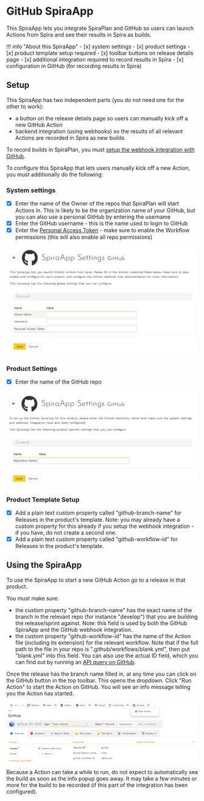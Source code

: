 # GitHub SpiraApp

This SpiraApp lets you integrate SpiraPlan and GitHub so users can launch Actions from Spira and see their results in Spira as builds.

!!! info "About this SpiraApp"
    - [x] system settings
    - [x] product settings 
    - [x] product template setup required
    - [x] toolbar buttons on release details page
    - [x] additional integration required to record results in Spira
    - [x] configuration in GitHub (for recording results in Spira)

## Setup
This SpiraApp has two independent parts (you do not need one for the other to work):

- a button on the release details page so users can manually kick off a new GitHub Action 
- backend integration (using webhooks) so the results of all relevant Actions are recorded in Spira as new builds

To record builds in SpiraPlan, you must [setup the webhook integration with GitHub](../../Build-Server-Integration/GitHub-Actions/). 

To configure this SpiraApp that lets users manually kick off a new Action, you must additionally do the following:

### System settings
- [x] Enter the name of the Owner of the repos that SpiraPlan will start Actions in. This is likely to be the organization name of your GitHub, but you can also use a personal GitHub by entering the username
- [x] Enter the GitHub username - this is the name used to login to GitHub
- [x] Enter the [Personal Access Token](https://docs.github.com/en/authentication/keeping-your-account-and-data-secure/creating-a-personal-access-token) - make sure to enable the Workflow permissions (this will also enable all repo permissions)

![system settings page](img/github-system-settings.png)

### Product Settings
- [x] Enter the name of the GitHub repo

![product settings page](img/github-product-settings.png)

### Product Template Setup
- [x] Add a plain text custom property called "github-branch-name" for Releases in the product's template. Note: you may already have a custom property for this already if you setup the webhook integration - if you have, do not create a second one.
- [x] Add a plain text custom property called "github-workflow-id" for Releases in the product's template.

## Using the SpiraApp
To use the SpiraApp to start a new GitHub Action go to a release in that product. 

You must make sure:

- the custom property "github-branch-name" has the exact name of the branch in the relevant repo (for instance "develop") that you are building the release/sprint against. Note: this field is used by both the GitHub SpiraApp and the GitHub webhook integration.
- the custom property "github-workflow-id" has the name of the Action file (including its extension) for the relevant workflow. Note that if the full path to the file in your repo is ".github/workflows/blank.yml", then put "blank.yml" into this field. You can also use the actual ID field, which you can find out by running an [API query on GitHub](https://docs.github.com/en/rest/actions/workflows#get-a-workflow).

Once the release has the branch name filled in, at any time you can click on the GitHub button in the top toolbar. This opens the dropdown. Click "Run Action" to start the Action on GitHub. You will see an info message telling you the Action has started. 

![release details page](img/github-release-details.png)

Because a Action can take a while to run, do not expect to automatically see the build as soon as the info popup goes away. It may take a few minutes or more for the build to be recorded (if this part of the integration has been configured).
